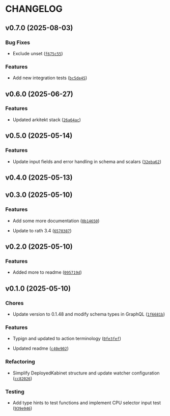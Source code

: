 # CHANGELOG


## v0.7.0 (2025-08-03)

### Bug Fixes

- Exclude unset
  ([`f675c55`](https://github.com/arkitektio/kabinet/commit/f675c55e79955505b5c90032975249cd3c98a1eb))

### Features

- Add new integration tests
  ([`bc5de45`](https://github.com/arkitektio/kabinet/commit/bc5de45f7d38d907d005846f09361a3fd47f2daf))


## v0.6.0 (2025-06-27)

### Features

- Updated arkitekt stack
  ([`26a64ac`](https://github.com/arkitektio/kabinet/commit/26a64acad506780da429ab61a13ec7f638439177))


## v0.5.0 (2025-05-14)

### Features

- Update input fields and error handling in schema and scalars
  ([`32eba62`](https://github.com/arkitektio/kabinet/commit/32eba627ff613ad53f5e2e9c71d2042dca3ca5ae))


## v0.4.0 (2025-05-13)


## v0.3.0 (2025-05-10)

### Features

- Add some more documentation
  ([`0b14650`](https://github.com/arkitektio/kabinet/commit/0b146509c3706b15aefa8c2f2b03dd34eace7fc8))

- Update to rath 3.4
  ([`6570387`](https://github.com/arkitektio/kabinet/commit/657038778eb8cb89c8924f89ca0f948abb0fd9a7))


## v0.2.0 (2025-05-10)

### Features

- Added more to readme
  ([`095719d`](https://github.com/arkitektio/kabinet/commit/095719d48486c7f23a6441bdf27dade6c38a7919))


## v0.1.0 (2025-05-10)

### Chores

- Update version to 0.1.48 and modify schema types in GraphQL
  ([`1f6681b`](https://github.com/arkitektio/kabinet/commit/1f6681b65958f98e68c84cd993b47271bf0d6bf9))

### Features

- Typign and updated to action terminology
  ([`0fe3fef`](https://github.com/arkitektio/kabinet/commit/0fe3fef8eeba47eac8e5a9150fb68abb94df1ddf))

- Updated readme
  ([`c40e902`](https://github.com/arkitektio/kabinet/commit/c40e9020d7be10ade6e0c10d8e93f12c5df8be1c))

### Refactoring

- Simplify DeployedKabinet structure and update watcher configuration
  ([`cc82026`](https://github.com/arkitektio/kabinet/commit/cc8202606158a15600382e33f54729e81e1ab964))

### Testing

- Add type hints to test functions and implement CPU selector input test
  ([`939e946`](https://github.com/arkitektio/kabinet/commit/939e94619ea0f1495991352790f63f4b980c3bca))
